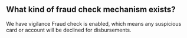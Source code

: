## What kind of fraud check mechanism exists?

We have vigilance Fraud check is enabled, which means any suspicious card or account will be declined for disbursements.